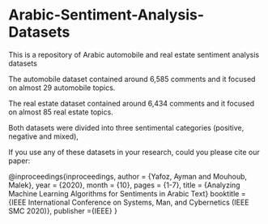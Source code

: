 # Arabic-Sentiment-Analysis-Datasets

This is a repository of Arabic automobile and real estate sentiment analysis datasets

The automobile dataset contained around 6,585 comments and it focused on almost 29 automobile topics.

The real estate dataset contained around 6,434 comments and it focused on almost 85 real estate topics.

Both datasets were divided into three sentimental categories (positive, negative and mixed), 

If you use any of these datasets in your research, could you please cite our paper:

@inproceedings{inproceedings,
author = {Yafoz, Ayman and Mouhoub, Malek},
year = {2020},
month = {10},
pages = {1-7},
title = {Analyzing Machine Learning Algorithms for Sentiments in Arabic Text}
booktitle = {IEEE International Conference on Systems, Man, and Cybernetics (IEEE SMC 2020)},
publisher ={IEEE}
}
